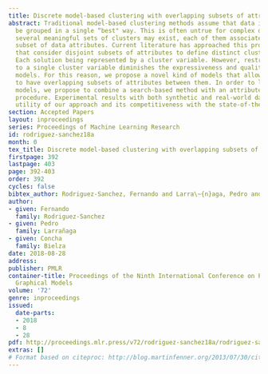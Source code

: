 ```yaml
---
title: Discrete model-based clustering with overlapping subsets of attributes
abstract: Traditional model-based clustering methods assume that data instances can
  be grouped in a single “best" way. This is often untrue for complex data, where
  several meaningful sets of clusters may exist, each of them associated to a unique
  subset of data attributes. Current literature has approached this problem with models
  that consider disjoint subsets of attributes to define distinct clustering solutions.
  Each solution being represented by a cluster variable. However, restricting attributes
  to a single cluster variable diminishes the expressiveness and quality of these
  models. For this reason, we propose a novel kind of models that allows cluster variables
  to have overlapping subsets of attributes between them. In order to learn these
  models, we propose to combine a search-based method with an attribute clustering
  procedure. Experimental results with both synthetic and real-world data show the
  utility of our approach and its competitiveness with the state-of-the-art.
section: Accepted Papers
layout: inproceedings
series: Proceedings of Machine Learning Research
id: rodriguez-sanchez18a
month: 0
tex_title: Discrete model-based clustering with overlapping subsets of attributes
firstpage: 392
lastpage: 403
page: 392-403
order: 392
cycles: false
bibtex_author: Rodriguez-Sanchez, Fernando and Larra\~{n}aga, Pedro and Bielza, Concha
author:
- given: Fernando
  family: Rodriguez-Sanchez
- given: Pedro
  family: Larrañaga
- given: Concha
  family: Bielza
date: 2018-08-28
address: 
publisher: PMLR
container-title: Proceedings of the Ninth International Conference on Probabilistic
  Graphical Models
volume: '72'
genre: inproceedings
issued:
  date-parts:
  - 2018
  - 8
  - 28
pdf: http://proceedings.mlr.press/v72/rodriguez-sanchez18a/rodriguez-sanchez18a.pdf
extras: []
# Format based on citeproc: http://blog.martinfenner.org/2013/07/30/citeproc-yaml-for-bibliographies/
---
```

